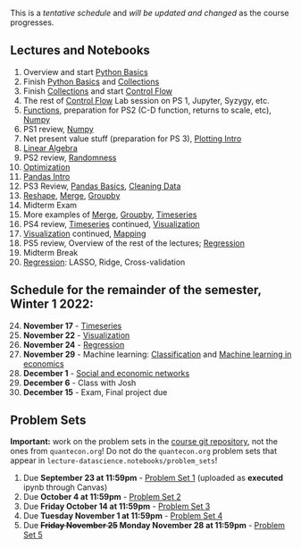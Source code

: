 This is a *tentative schedule* and *will be updated and changed* as the course progresses.

## Lectures and Notebooks
1. Overview and start [Python Basics](https://datascience.quantecon.org/python_fundamentals/basics.html)
2. Finish [Python Basics](https://datascience.quantecon.org/python_fundamentals/basics.html) and [Collections](https://datascience.quantecon.org/python_fundamentals/collections.html)
3. Finish [Collections](https://datascience.quantecon.org/python_fundamentals/collections.html) and start [Control Flow](https://datascience.quantecon.org/python_fundamentals/control_flow.html)
4. The rest of [Control Flow](https://datascience.quantecon.org/python_fundamentals/control_flow.html) Lab session on PS 1, Jupyter, Syzygy, etc. 
5. [Functions](https://datascience.quantecon.org/python_fundamentals/functions.html), preparation for PS2 (C-D function, returns to scale, etc), [Numpy](https://datascience.quantecon.org/scientific/numpy_arrays.html)
6. PS1 review, [Numpy](https://datascience.quantecon.org/scientific/numpy_arrays.html)
7. Net present value stuff (preparation for PS 3), [Plotting Intro](https://datascience.quantecon.org/scientific/plotting.html)
8. [Linear Algebra](https://datascience.quantecon.org/scientific/applied_linalg.html) 
9.  PS2 review, [Randomness](https://datascience.quantecon.org/scientific/randomness.html)
10. [Optimization](https://datascience.quantecon.org/scientific/optimization.html)
11. [Pandas Intro](https://datascience.quantecon.org/pandas/intro.html)
12. PS3 Review, [Pandas Basics](https://datascience.quantecon.org/pandas/basics.html), [Cleaning Data](https://datascience.quantecon.org/pandas/data_clean.html)
13. [Reshape](https://datascience.quantecon.org/pandas/reshape.html), [Merge](https://datascience.quantecon.org/pandas/merge.html), [Groupby](https://datascience.quantecon.org/pandas/groupby.html)
14. Midterm Exam
17. More examples of [Merge](https://datascience.quantecon.org/pandas/merge.html), [Groupby](https://datascience.quantecon.org/pandas/groupby.html), [Timeseries](https://datascience.quantecon.org/pandas/timeseries.html)
18. PS4 review, [Timeseries](https://datascience.quantecon.org/pandas/timeseries.html) continued, [Visualization](https://datascience.quantecon.org/applications/visualization_rules.html)
19. [Visualization](https://datascience.quantecon.org/applications/visualization_rules.html) continued, [Mapping](https://datascience.quantecon.org/applications/maps.html)
20. PS5 review, Overview of the rest of the lectures; [Regression](https://datascience.quantecon.org/applications/regression.html)
21. Midterm Break
22. [Regression](https://datascience.quantecon.org/applications/regression.html): LASSO, Ridge, Cross-validation

## Schedule for the remainder of the semester, Winter 1 2022:
24. **November 17** - [Timeseries](https://datascience.quantecon.org/pandas/timeseries.html)
25. **November 22** - [Visualization](https://datascience.quantecon.org/applications/visualization_rules.html)
26. **November 24** - [Regression](https://datascience.quantecon.org/applications/regression.html)
27. **November 29** - Machine learning: [Classification](https://datascience.quantecon.org/applications/classification.html) and [Machine learning in economics](https://datascience.quantecon.org/applications/ml_in_economics.html)
28. **December 1** - [Social and economic networks](https://github.com/doctor-phil/analyzing-economic-networks/blob/main/Analyzing_economic_networks.ipynb)
29. **December 6** - Class with Josh
30. **December 15** - Exam, Final project due

## Problem Sets
**Important:** work on the problem sets in the [course git repository](https://github.com/ubcecon/ECON323_2022_Spring/tree/master/problem_sets), not the ones from `quantecon.org`! Do not do the `quantecon.org` problem sets that appear in `lecture-datascience.notebooks/problem_sets`!


1. Due **September 23 at 11:59pm** - [Problem Set 1](/problem_sets/problem_set_1.ipynb) (uploaded as **executed** ipynb through Canvas)
2. Due **October 4 at 11:59pm** - [Problem Set 2](/problem_sets/problem_set_2.ipynb)
3. Due **Friday October 14 at 11:59pm** - [Problem Set 3](problem_sets/problem_set_3.ipynb)
4. Due **Tuesday November 1 at 11:59pm** - [Problem Set 4](problem_sets/problem_set_4.ipynb)
5. Due **~~Friday November 25~~ Monday November 28 at 11:59pm** - [Problem Set 5](problem_sets/problem_set_5.ipynb)
